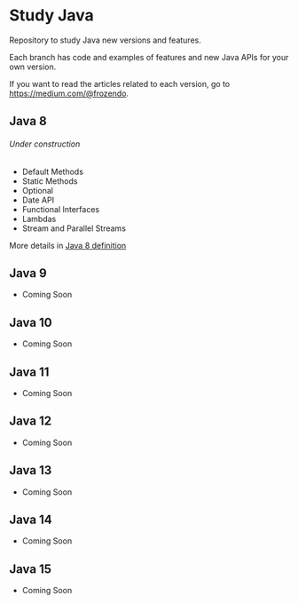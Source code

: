 # Study Java
Repository to study Java new versions and features.

Each branch has code and examples of features and new Java APIs for your own version.

If you want to read the articles related to each version, go to https://medium.com/@frozendo.

## Java 8

###### Under construction

* Default Methods
* Static Methods
* Optional
* Date API
* Functional Interfaces
* Lambdas
* Stream and Parallel Streams

More details in [Java 8 definition](definition/Java8.md)

## Java 9

* Coming Soon

## Java 10

* Coming Soon

## Java 11

* Coming Soon

## Java 12

* Coming Soon

## Java 13

* Coming Soon

## Java 14

* Coming Soon

## Java 15

* Coming Soon
